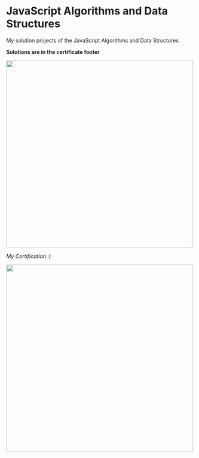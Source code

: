 # JavaScript Algorithms and Data Structures
My solution projects of the JavaScript Algorithms and Data Structures

**Solutions are in the certificate footer**

<a href="https://www.freecodecamp.org/certification/jmperez/javascript-algorithms-and-data-structures"><img src="https://user-images.githubusercontent.com/87162909/126923382-c02be5bd-4f3b-4fe7-9119-262e4e30674b.png" width="500"></a>

*My Certification :)*

<a href="https://www.freecodecamp.org/certification/jmperez/javascript-algorithms-and-data-structures"><img src="https://user-images.githubusercontent.com/87162909/126922677-e5a08643-481c-4369-a470-d0b8c10d47cd.png" width="500"></a>

